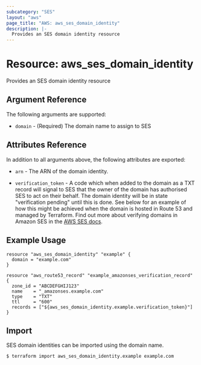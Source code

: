 ```yaml
---
subcategory: "SES"
layout: "aws"
page_title: "AWS: aws_ses_domain_identity"
description: |-
  Provides an SES domain identity resource
---
```


# Resource: aws_ses_domain_identity

Provides an SES domain identity resource

## Argument Reference

The following arguments are supported:

* `domain` - (Required) The domain name to assign to SES

## Attributes Reference

In addition to all arguments above, the following attributes are exported:

* `arn` - The ARN of the domain identity.

* `verification_token` - A code which when added to the domain as a TXT record
  will signal to SES that the owner of the domain has authorised SES to act on
  their behalf. The domain identity will be in state "verification pending"
  until this is done. See below for an example of how this might be achieved
  when the domain is hosted in Route 53 and managed by Terraform.  Find out
  more about verifying domains in Amazon SES in the [AWS SES
  docs](http://docs.aws.amazon.com/ses/latest/DeveloperGuide/verify-domains.html).

## Example Usage

```hcl
resource "aws_ses_domain_identity" "example" {
  domain = "example.com"
}

resource "aws_route53_record" "example_amazonses_verification_record" {
  zone_id = "ABCDEFGHIJ123"
  name    = "_amazonses.example.com"
  type    = "TXT"
  ttl     = "600"
  records = ["${aws_ses_domain_identity.example.verification_token}"]
}
```

## Import

SES domain identities can be imported using the domain name.

```
$ terraform import aws_ses_domain_identity.example example.com
```
